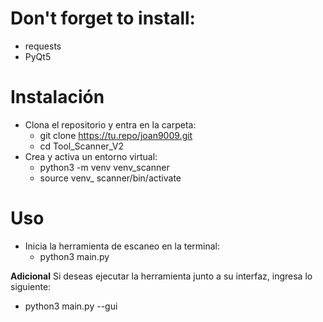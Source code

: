 # Don't forget to install:
- requests
- PyQt5

# Instalación
- Clona el repositorio y entra en la carpeta:
    - git clone https://tu.repo/joan9009.git
    - cd Tool_Scanner_V2
- Crea y activa un entorno virtual:
    - python3 -m venv venv_scanner
    - source venv_ scanner/bin/activate

# Uso
- Inicia la herramienta de escaneo en la terminal:
  - python3 main.py

**Adicional**
Si deseas ejecutar la herramienta junto a su interfaz, ingresa lo siguiente:
- python3 main.py --gui
